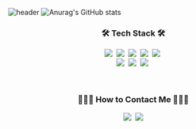 ![header](https://capsule-render.vercel.app/api?type=wave&color=auto&height=300&section=header&text=YouHyun%20Song&fontSize=90&animation=twinkling)
![Anurag's GitHub stats](https://github-readme-stats.vercel.app/api?username=songyouhyun&show_icons=true&theme=vue-dark
)
<h3 align="center">🛠 Tech Stack 🛠</h3>
<p align="center">
  <img src="https://img.shields.io/badge/Python-3766AB?style=flat-square&logo=Python&logoColor=white"/></a>&nbsp 
  <img src="https://img.shields.io/badge/Java-007396?style=flat-square&logo=Java&logoColor=white"/></a>&nbsp 
  <img src="https://img.shields.io/badge/C-A8B9CC?style=flat-square&logo=C&logoColor=white"/></a>&nbsp 
  <img src="https://img.shields.io/badge/Javascript-ffb13b?style=flat-square&logo=javascript&logoColor=white"/></a>&nbsp 
  <img src="https://img.shields.io/badge/css-1572B6?style=flat-square&logo=css3&logoColor=white"/></a>&nbsp 
  <br>
  <img src="https://img.shields.io/badge/Django-092E20?style=flat-square&logo=Django&logoColor=white"/></a>&nbsp 
  <img src="https://img.shields.io/badge/Mysql-E6B91E?style=flat-square&logo=MySql&logoColor=white"/></a>&nbsp 
  <img src="https://img.shields.io/badge/HTML-E34F26?style=flat-square&logo=HTML&logoColor=white"/></a>&nbsp 
</p>
<br>
<h3 align="center"> 🙋🏻‍♂️ How to Contact Me 🙋🏻‍♂️ </h3>
<p align="center">
  <a href="https://www.instagram.com/y_o_u_h_y_u_n/"><img src="https://img.shields.io/badge/Instagram-E4405F?style=flat-square&logo=Instagram&logoColor=white&link=https://www.instagram.com/y_o_u_h_y_u_n/"/></a>&nbsp
  <a href="mailto:doong3373@gmail.com"><img src="https://img.shields.io/badge/Gmail-d14836?style=flat-square&logo=Gmail&logoColor=white&link=doong3373@gmail.com"/></a>
</p>
